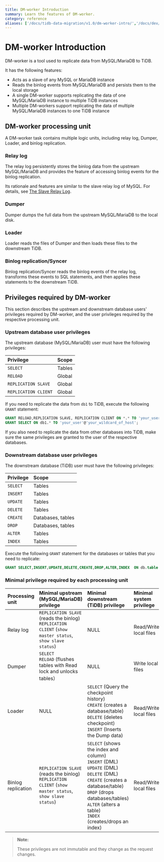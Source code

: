 ```yaml
---
title: DM-worker Introduction
summary: Learn the features of DM-worker.
category: reference
aliases: ['/docs/tidb-data-migration/v1.0/dm-worker-intro/','/docs/dev/reference/tools/data-migration/dm-worker-intro/','/docs/v3.1/reference/tools/data-migration/dm-worker-intro/','/docs/v3.0/reference/tools/data-migration/dm-worker-intro/','/docs/v2.1/reference/tools/data-migration/dm-worker-intro/']
---
```


# DM-worker Introduction

DM-worker is a tool used to replicate data from MySQL/MariaDB to TiDB.

It has the following features:

- Acts as a slave of any MySQL or MariaDB instance
- Reads the binlog events from MySQL/MariaDB and persists them to the local storage
- A single DM-worker supports replicating the data of one MySQL/MariaDB instance to multiple TiDB instances
- Multiple DM-workers support replicating the data of multiple MySQL/MariaDB instances to one TiDB instance

## DM-worker processing unit

A DM-worker task contains multiple logic units, including relay log, Dumper, Loader, and binlog replication.

### Relay log

The relay log persistently stores the binlog data from the upstream MySQL/MariaDB and provides the feature of accessing binlog events for the binlog replication.

Its rationale and features are similar to the slave relay log of MySQL. For details, see [The Slave Relay Log](https://dev.mysql.com/doc/refman/5.7/en/slave-logs-relaylog.html).

### Dumper

Dumper dumps the full data from the upstream MySQL/MariaDB to the local disk.

### Loader

Loader reads the files of Dumper and then loads these files to the downstream TiDB.

### Binlog replication/Syncer

Binlog replication/Syncer reads the binlog events of the relay log, transforms these events to SQL statements, and then applies these statements to the downstream TiDB.

## Privileges required by DM-worker

This section describes the upstream and downstream database users' privileges required by DM-worker, and the user privileges required by the respective processing unit.

### Upstream database user privileges

The upstream database (MySQL/MariaDB) user must have the following privileges:

| Privilege | Scope |
|:----|:----|
| `SELECT` | Tables |
| `RELOAD` | Global |
| `REPLICATION SLAVE` | Global |
| `REPLICATION CLIENT` | Global |

If you need to replicate the data from `db1` to TiDB, execute the following `GRANT` statement:

```sql
GRANT RELOAD,REPLICATION SLAVE, REPLICATION CLIENT ON *.* TO 'your_user'@'your_wildcard_of_host'
GRANT SELECT ON db1.* TO 'your_user'@'your_wildcard_of_host';
```

If you also need to replicate the data from other databases into TiDB, make sure the same privileges are granted to the user of the respective databases.

### Downstream database user privileges

The downstream database (TiDB) user must have the following privileges:

| Privilege | Scope |
|:----|:----|
| `SELECT` | Tables |
| `INSERT` | Tables |
| `UPDATE` | Tables |
| `DELETE` | Tables |
| `CREATE` | Databases, tables |
| `DROP` | Databases, tables |
| `ALTER` | Tables |
| `INDEX` | Tables |

Execute the following `GRANT` statement for the databases or tables that you need to replicate:

```sql
GRANT SELECT,INSERT,UPDATE,DELETE,CREATE,DROP,ALTER,INDEX  ON db.table TO 'your_user'@'your_wildcard_of_host';
```

### Minimal privilege required by each processing unit

| Processing unit | Minimal upstream (MySQL/MariaDB) privilege | Minimal downstream (TiDB) privilege | Minimal system privilege |
|:----|:--------------------|:------------|:----|
| Relay log | `REPLICATION SLAVE` (reads the binlog)<br/>`REPLICATION CLIENT` (`show master status`, `show slave status`) | NULL | Read/Write local files |
| Dumper | `SELECT`<br/>`RELOAD` (flushes tables with Read lock and unlocks tables）| NULL | Write local files |
| Loader | NULL | `SELECT` (Query the checkpoint history)<br/>`CREATE` (creates a database/table)<br/>`DELETE` (deletes checkpoint)<br/>`INSERT` (Inserts the Dump data) | Read/Write local files |
| Binlog replication | `REPLICATION SLAVE` (reads the binlog)<br/>`REPLICATION CLIENT` (`show master status`, `show slave status`) | `SELECT` (shows the index and column)<br/>`INSERT` (DML)<br/>`UPDATE` (DML)<br/>`DELETE` (DML)<br/>`CREATE` (creates a database/table)<br/>`DROP` (drops databases/tables)<br/>`ALTER` (alters a table)<br/>`INDEX` (creates/drops an index)| Read/Write local files |

> **Note:**
>
> These privileges are not immutable and they change as the request changes.
